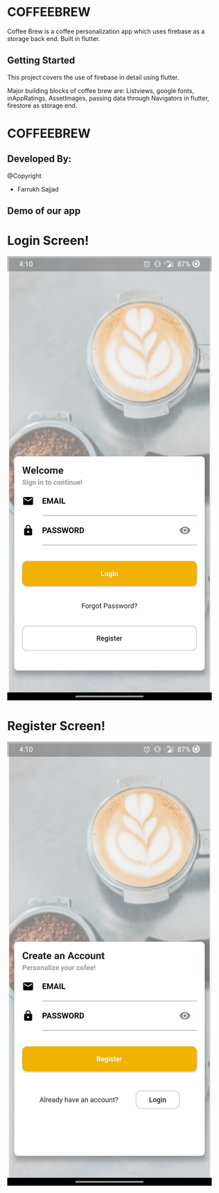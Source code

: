 # COFFEEBREW

Coffee Brew is a coffee personalization app which uses firebase as a storage back end.
Built in flutter.

## Getting Started

This project covers the use of firebase in detail using flutter.

Major building blocks of coffee brew are:
Listviews, google fonts, inAppRatings, AssetImages, passing data through Navigators in flutter, firestore as storage end.

# COFFEEBREW


## Developed By:
@Copyright
- Farrukh Sajjad



## Demo of our app 




# Login Screen!
![login_screen](<https://raw.githubusercontent.com/FarrukhSajjad/coffeebrew-flutter/master/assets/images/login.jpg>)

# Register Screen!

![registration_screen](<https://raw.githubusercontent.com/FarrukhSajjad/coffeebrew-flutter/master/assets/images/register.jpg>)
